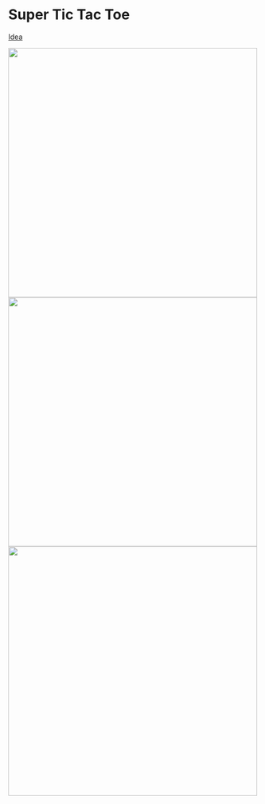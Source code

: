 # Super Tic Tac Toe

[Idea](https://www.youtube.com/shorts/_Na3a1ZrX7c)

<img src="https://github.com/kubgus/super-tic-tac-toe/assets/53797257/966e681c-4082-4346-b0ef-7eda1b086879" width="500px">

<img src="https://github.com/kubgus/super-tic-tac-toe/assets/53797257/59b7355a-a9e9-434d-a2a9-ee300de5dda9" width="500px">

<img src="https://github.com/kubgus/super-tic-tac-toe/assets/53797257/b3b53454-2ef4-4837-9580-709039c4b23f" width="500px">
